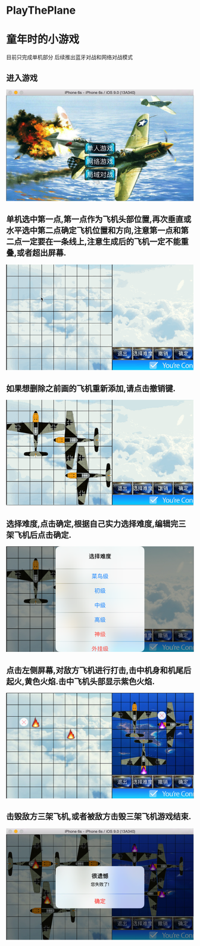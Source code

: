 # PlayThePlane
童年时的小游戏 
===================================  
  目前只完成单机部分
  后续推出蓝牙对战和网络对战模式
  
进入游戏 
-----------------------------------  
![github](https://github.com/c-shen/PlayThePlane/blob/master/screenshot/1.png?raw=true "github")  

单机选中第一点,第一点作为飞机头部位置,再次垂直或水平选中第二点确定飞机位置和方向,注意第一点和第二点一定要在一条线上,注意生成后的飞机一定不能重叠,或者超出屏幕.
-----------------------------------  
![github](https://github.com/c-shen/PlayThePlane/blob/master/screenshot/2.gif?raw=true "github")  

如果想删除之前画的飞机重新添加,请点击撤销键.
-----------------------------------  
![github](https://github.com/c-shen/PlayThePlane/blob/master/screenshot/3.gif?raw=true "github")  

选择难度,点击确定,根据自己实力选择难度,编辑完三架飞机后点击确定.
-----------------------------------  
![github](https://github.com/c-shen/PlayThePlane/blob/master/screenshot/4.png?raw=true "github")  

点击左侧屏幕,对敌方飞机进行打击,击中机身和机尾后起火,黄色火焰.击中飞机头部显示紫色火焰.
-----------------------------------  
![github](https://github.com/c-shen/PlayThePlane/blob/master/screenshot/5.png?raw=true "github")  

击毁敌方三架飞机,或者被敌方击毁三架飞机游戏结束.
-----------------------------------  
![github](https://github.com/c-shen/PlayThePlane/blob/master/screenshot/6.png?raw=true "github")  
